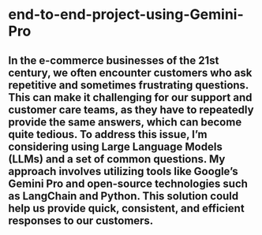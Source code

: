 # end-to-end-project-using-Gemini-Pro
## In the e-commerce businesses of the 21st century, we often encounter customers who ask repetitive and sometimes frustrating questions. This can make it challenging for our support and customer care teams, as they have to repeatedly provide the same answers, which can become quite tedious. To address this issue, I’m considering using Large Language Models (LLMs) and a set of common questions. My approach involves utilizing tools like Google’s Gemini Pro and open-source technologies such as LangChain and Python. This solution could help us provide quick, consistent, and efficient responses to our customers.
